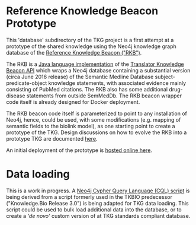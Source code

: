# Reference Knowledge Beacon Prototype

This 'database' subdirectory of the TKG project is a first attempt at a prototype of the shared
knowledge using the Neo4j knowledge graph database of the [Reference Knowledge Beacon ("RKB")](https://rkb.ncats.io). 

The RKB is a [Java language implementation](https://github.com/NCATS-Tangerine/reference-beacon) of the [Translator Knowledge Beacon API](https://github.com/NCATS-Tangerine/translator-knowledge-beacon) which wraps a Neo4j database
containing a substantial version (circa June 2016 release) of the Semantic Medline Database subject-predicate-object knowledge statements, with associated evidence mainly consisting of PubMed citations. The RKB also has some additional drug-disease statements from outside SemMedDb. The RKB beacon wrapper code itself is already designed for Docker deployment.

The RKB beacon code itself is parameterized to point to any installation of Neo4j, hence, could be used, 
with some modifications (e.g. mapping of semantic fields to the biolink model), as one starting point to create a prototype of the TKG. 
Design discussions on how to evolve the RKB into a prototype TKG are documented [here](https://github.com/NCATS-Tangerine/translator-knowledge-graph/wiki/Reference-Knowledge-Beacon-as-Prototype-TKG).

An initial deployment of the prototype is [hosted online here](http://tkg.ncats.io).

# Data loading

This is a work in progress. A [Neo4j Cypher Query Language (CQL) script](https://github.com/NCATS-Tangerine/translator-knowledge-graph/blob/develop/database/scripts/tkg_dataloader.cql) is being derived from a script formerly used in the TKBIO predecessor ("Knowledge.Bio Release 3.0") is being adapted for TKG data loading.  This script could be used to bulk load additional data into the database, or to create a *'de novo'* custom version of at TKG standards compliant database.

